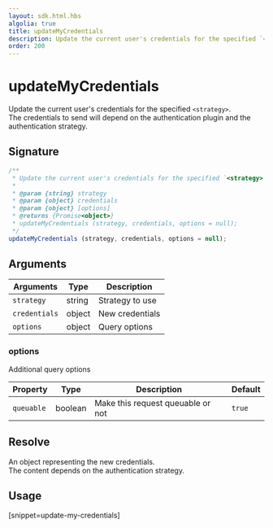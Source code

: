 ```yaml
---
layout: sdk.html.hbs
algolia: true
title: updateMyCredentials
description: Update the current user's credentials for the specified `<strategy>`.
order: 200
---
```


# updateMyCredentials

Update the current user's credentials for the specified `<strategy>`.  
The credentials to send will depend on the authentication plugin and the authentication strategy.

## Signature

```javascript
/**
 * Update the current user's credentials for the specified `<strategy>`.
 *
 * @param {string} strategy
 * @param {object} credentials
 * @param {object} [options]
 * @returns {Promise<object>}
 * updateMyCredentials (strategy, credentials, options = null);
 */
updateMyCredentials (strategy, credentials, options = null);
```

## Arguments

| Arguments    | Type    | Description
|--------------|---------|-------------
| `strategy` | string | Strategy to use
| `credentials` | object | New credentials
| `options`  | object | Query options


### **options**

Additional query options

| Property     | Type    | Description                       | Default |
| ---------- | ------- | --------------------------------- | ------- |
| `queuable` | boolean | Make this request queuable or not | `true`  |


## Resolve

An object representing the new credentials.  
The content depends on the authentication strategy.  

## Usage

[snippet=update-my-credentials]
